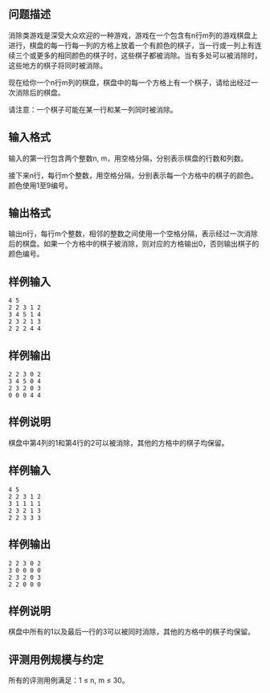 

## 问题描述



消除类游戏是深受大众欢迎的一种游戏，游戏在一个包含有n行m列的游戏棋盘上进行，棋盘的每一行每一列的方格上放着一个有颜色的棋子，当一行或一列上有连续三个或更多的相同颜色的棋子时，这些棋子都被消除。当有多处可以被消除时，这些地方的棋子将同时被消除。

现在给你一个n行m列的棋盘，棋盘中的每一个方格上有一个棋子，请给出经过一次消除后的棋盘。

请注意：一个棋子可能在某一行和某一列同时被消除。



## 输入格式



输入的第一行包含两个整数n, m，用空格分隔，分别表示棋盘的行数和列数。

接下来n行，每行m个整数，用空格分隔，分别表示每一个方格中的棋子的颜色。颜色使用1至9编号。



## 输出格式



输出n行，每行m个整数，相邻的整数之间使用一个空格分隔，表示经过一次消除后的棋盘。如果一个方格中的棋子被消除，则对应的方格输出0，否则输出棋子的颜色编号。



## 样例输入
```
4 5
2 2 3 1 2
3 4 5 1 4
2 3 2 1 3
2 2 2 4 4
```
## 样例输出
```
2 2 3 0 2
3 4 5 0 4
2 3 2 0 3
0 0 0 4 4
```
## 样例说明

棋盘中第4列的1和第4行的2可以被消除，其他的方格中的棋子均保留。

## 样例输入
```
4 5
2 2 3 1 2
3 1 1 1 1
2 3 2 1 3
2 2 3 3 3
```
## 样例输出
```
2 2 3 0 2
3 0 0 0 0
2 3 2 0 3
2 2 0 0 0
```
## 样例说明

棋盘中所有的1以及最后一行的3可以被同时消除，其他的方格中的棋子均保留。

## 评测用例规模与约定

所有的评测用例满足：1 &le; n, m &le; 30。